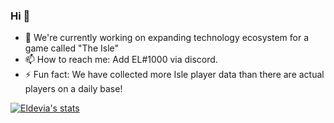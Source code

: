 ### Hi 👋

- 🔭 We're currently working on expanding technology ecosystem for a game called "The Isle"
- 📫 How to reach me: Add EL#1000 via discord.
- ⚡ Fun fact: We have collected more Isle player data than there are actual players on a daily base! 

<a href="https://github.com/Eldevia">
  <img align="center" src="https://github-readme-stats.vercel.app/api?border_radius=25&border_color=FFD700&hide_title=true&hide=stars,prs&username=Eldevia&show_icons=true&include_all_commits=true&show_icons=true&title_color=fff&icon_color=FFD700&text_color=9f9f9f&bg_color=151515" alt="Eldevia's stats" />
</a>
